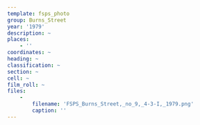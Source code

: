```yaml
---
template: fsps_photo
group: Burns_Street
year: '1979'
description: ~
places:
    - ''
coordinates: ~
heading: ~
classification: ~
section: ~
cell: ~
film_roll: ~
files:
    -
        filename: 'FSPS_Burns_Street,_no_9,_4-3-I,_1979.png'
        caption: ''
---
```


